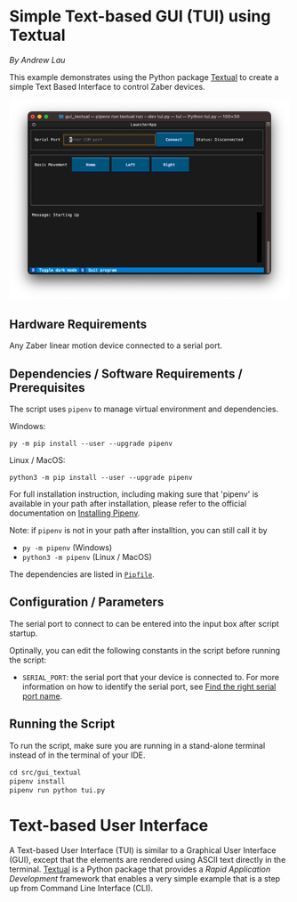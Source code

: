 # Simple Text-based GUI (TUI) using Textual

*By Andrew Lau*

This example demonstrates using the Python package [Textual](https://textual.textualize.io/)
to create a simple Text Based Interface to control Zaber devices.

![screenshot.png](img/screenshot.png)

## Hardware Requirements
Any Zaber linear motion device connected to a serial port.

## Dependencies / Software Requirements / Prerequisites
The script uses `pipenv` to manage virtual environment and dependencies.

Windows:

    py -m pip install --user --upgrade pipenv

Linux / MacOS:

    python3 -m pip install --user --upgrade pipenv

For full installation instruction, including making sure that 'pipenv' is available
in your path after installation,
please refer to the official documentation on [Installing Pipenv](https://pipenv.pypa.io/en/latest/installation/).

Note: if `pipenv` is not in your path after installtion,
you can still call it by
- `py -m pipenv` (Windows)
- `python3 -m pipenv` (Linux / MacOS)

The dependencies are listed in [`Pipfile`](Pipfile).

## Configuration / Parameters
The serial port to connect to can be entered into the input box after script startup.

Optinally, you can edit the following constants in the script before running the script:
- `SERIAL_PORT`: the serial port that your device is connected to.
For more information on how to identify the serial port,
see [Find the right serial port name](https://software.zaber.com/motion-library/docs/guides/find_right_port).

## Running the Script
To run the script, make sure you are running in a stand-alone terminal instead of in the terminal of your IDE.

    cd src/gui_textual
    pipenv install
    pipenv run python tui.py

# Text-based User Interface
A Text-based User Interface (TUI) is similar to a Graphical User Interface (GUI), except that
the elements are rendered using ASCII text directly in the terminal.
[Textual](https://textual.textualize.io/) is a Python package that provides a
*Rapid Application Development* framework that enables a very simple example that is a step up
from Command Line Interface (CLI).
